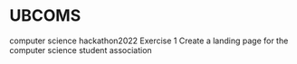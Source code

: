 # UBCOMS
computer science hackathon2022 Exercise 1
Create a landing page for the computer science student association 
